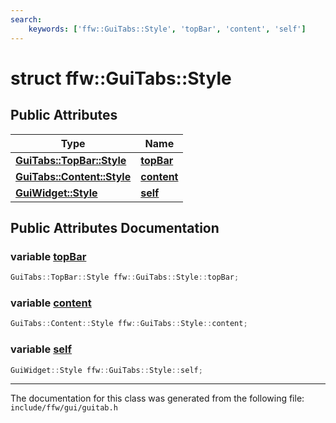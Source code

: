 ```yaml
---
search:
    keywords: ['ffw::GuiTabs::Style', 'topBar', 'content', 'self']
---
```


# struct ffw::GuiTabs::Style

## Public Attributes

|Type|Name|
|-----|-----|
|**[GuiTabs::TopBar::Style](structffw_1_1_gui_tabs_1_1_top_bar_1_1_style.md)**|[**topBar**](structffw_1_1_gui_tabs_1_1_style.md#1aaa001601c779221b299ca27806320346)|
|**[GuiTabs::Content::Style](structffw_1_1_gui_tabs_1_1_content_1_1_style.md)**|[**content**](structffw_1_1_gui_tabs_1_1_style.md#1aa111baf5f1ecef95d0f921724dc9899c)|
|**[GuiWidget::Style](structffw_1_1_gui_widget_1_1_style.md)**|[**self**](structffw_1_1_gui_tabs_1_1_style.md#1a8cb7d95172b1c3ab1165808234d62611)|


## Public Attributes Documentation

### variable <a id="1aaa001601c779221b299ca27806320346" href="#1aaa001601c779221b299ca27806320346">topBar</a>

```cpp
GuiTabs::TopBar::Style ffw::GuiTabs::Style::topBar;
```



### variable <a id="1aa111baf5f1ecef95d0f921724dc9899c" href="#1aa111baf5f1ecef95d0f921724dc9899c">content</a>

```cpp
GuiTabs::Content::Style ffw::GuiTabs::Style::content;
```



### variable <a id="1a8cb7d95172b1c3ab1165808234d62611" href="#1a8cb7d95172b1c3ab1165808234d62611">self</a>

```cpp
GuiWidget::Style ffw::GuiTabs::Style::self;
```





----------------------------------------
The documentation for this class was generated from the following file: `include/ffw/gui/guitab.h`
